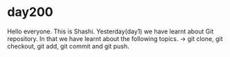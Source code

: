 # day200
Hello everyone.
This is Shashi.
Yesterday(day1) we have learnt about Git repository.
In that we have learnt about the following topics.
-> git clone, git checkout, git add, git commit and git push.
